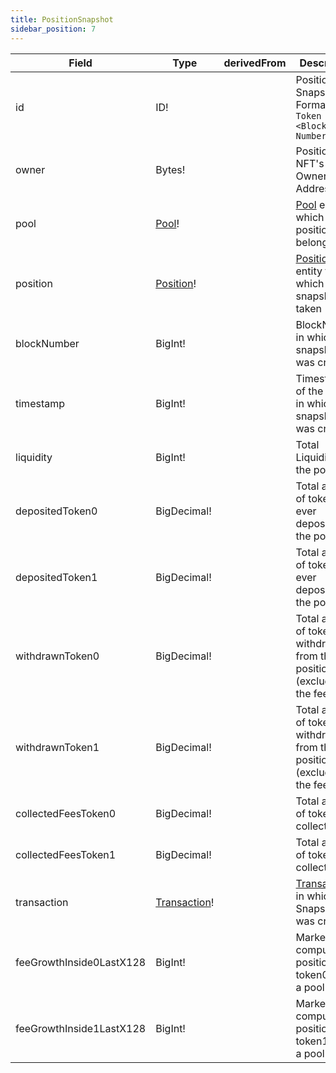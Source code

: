 ```yaml
---
title: PositionSnapshot
sidebar_position: 7
---
```


|Field|Type|derivedFrom|Description|
|-|-|-|-|
|id | ID! | | Position Snapshot ID. Format: `<NFT Token ID>#<Block Number>` |
|owner | Bytes! | | Position NFT's Owner's Address |
|pool | [Pool](./pool)! | | [Pool](./pool) entity to which the position belongs to |
|position | [Position](./position)! | | [Position](./position) entity for which the snapshot is taken |
|blockNumber | BigInt! | | BlockNumber in which the snapshot was created |
|timestamp | BigInt! | | Timestamp of the block in which the snapshot was created |
|liquidity | BigInt! | | Total Liquidity of the position |
|depositedToken0 | BigDecimal! | | Total amount of token0 ever deposited to the position |
|depositedToken1 | BigDecimal! | | Total amount of token1 ever deposited to the position |
|withdrawnToken0 | BigDecimal! | | Total amount of token0 withdrawn from the position (excluding the fee) |
|withdrawnToken1 | BigDecimal! | | Total amount of token1 withdrawn from the position (excluding the fee) |
|collectedFeesToken0 | BigDecimal! | | Total amount of token0 fee collected |
|collectedFeesToken1 | BigDecimal! | | Total amount of token1 fee collected |
|transaction | [Transaction](./transaction)! | | [Transaction](./transaction) in which the Snapshot was created. |
|feeGrowthInside0LastX128 | BigInt! | | Marker to compute the position's token0 fee in a pool |
|feeGrowthInside1LastX128 | BigInt! | | Marker to compute the position's token1 fee in a pool |
